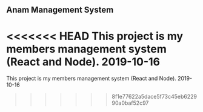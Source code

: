 ## Anam Management System
<<<<<<< HEAD
This project is my members management system (React and Node). 2019-10-16
=======
This project is my members management system (React and Node).
2019-10-16 
>>>>>>> 8f1e77622a5dace5f73c45eb622990a0baf52c97
